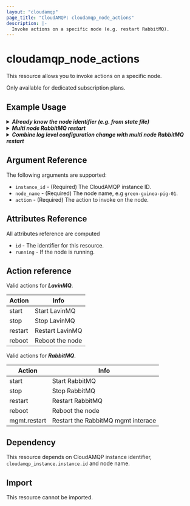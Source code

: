 ```yaml
---
layout: "cloudamqp"
page_title: "CloudAMQP: cloudamqp_node_actions"
description: |-
  Invoke actions on a specific node (e.g. restart RabbitMQ).
---
```


# cloudamqp_node_actions

This resource allows you to invoke actions on a specific node.

Only available for dedicated subscription plans.

## Example Usage

<details>
  <summary>
    <b>
      <i>Already know the node identifier (e.g. from state file)</i>
    </b>
  </summary>

```hcl
# New recipient to receieve notifications
resource "cloudamqp_node_actions" "node_action" {
  instance_id = cloudamqp_instance.instance.id
  node_name   = "<node name>"
  action      = "restart"
}
```

</details>

<details>
  <summary>
    <b>
      <i>Multi node RabbitMQ restart</i>
    </b>
  </summary>

Using data source `cloudamqp_nodes` to restart RabbitMQ on all nodes.

-> **Note:** RabbitMQ restart on multiple nodes need to be chained, let one node restart at the time.

```hcl
data "cloudamqp_nodes" "list_nodes" {
  instance_id = cloudamqp_instance.instance.id
}

resource "cloudamqp_node_actions" "restart_01" {
  instance_id = cloudamqp_instance.instance.id
  action      = "restart"
  node_name   = data.cloudamqp_nodes.list_nodes.nodes[0].name
}

resource "cloudamqp_node_actions" "restart_02" {
  instance_id = cloudamqp_instance.instance.id
  action      = "restart"
  node_name   = data.cloudamqp_nodes.list_nodes.nodes[1].name

  depends_on = [
    cloudamqp_node_actions.restart_01,
  ]
}

resource "cloudamqp_node_actions" "restart_03" {
  instance_id = cloudamqp_instance.instance.id
  action      = "restart"
  node_name   = data.cloudamqp_nodes.list_nodes.nodes[2].name

  depends_on = [
    cloudamqp_node_actions.restart_01,
    cloudamqp_node_actions.restart_02,
  ]
}

```

</details>

<details>
  <summary>
    <b>
      <i>Combine log level configuration change with multi node RabbitMQ restart</i>
    </b>
  </summary>

```hcl
data "cloudamqp_nodes" "list_nodes" {
  instance_id = cloudamqp_instance.instance.id
}

resource "cloudamqp_rabbitmq_configuration" "rabbitmq_config" {
  instance_id         = cloudamqp_instance.instance.id
  log_exchange_level  = "info"
}

resource "cloudamqp_node_actions" "restart_01" {
  instance_id = cloudamqp_instance.instance.id
  action      = "restart"
  node_name   = data.cloudamqp_nodes.list_nodes.nodes[0].name

  depends_on = [
    cloudamqp_rabbitmq_configuration.rabbitmq_config,
  ]
}

resource "cloudamqp_node_actions" "restart_02" {
  instance_id = cloudamqp_instance.instance.id
  action      = "restart"
  node_name   = data.cloudamqp_nodes.list_nodes.nodes[1].name

  depends_on = [
    cloudamqp_rabbitmq_configuration.rabbitmq_config,
    cloudamqp_node_actions.restart_01,
  ]
}

resource "cloudamqp_node_actions" "restart_03" {
  instance_id = cloudamqp_instance.instance.id
  action      = "restart"
  node_name   = data.cloudamqp_nodes.list_nodes.nodes[2].name
  
  depends_on = [
    cloudamqp_rabbitmq_configuration.rabbitmq_config,
    cloudamqp_node_actions.restart_01,
    cloudamqp_node_actions.restart_02,
  ]
}

```

</details>

## Argument Reference

The following arguments are supported:

* `instance_id`   - (Required) The CloudAMQP instance ID.
* `node_name`     - (Required) The node name, e.g `green-guinea-pig-01`.
* `action`        - (Required) The action to invoke on the node.

## Attributes Reference

All attributes reference are computed

* `id`      - The identifier for this resource.
* `running` - If the node is running.

## Action reference

Valid actions for ***LavinMQ***.

| Action       | Info                               |
|--------------|------------------------------------|
| start        | Start LavinMQ                      |
| stop         | Stop LavinMQ                       |
| restart      | Restart LavinMQ                    |
| reboot       | Reboot the node                    |

Valid actions for ***RabbitMQ***.

| Action       | Info                               |
|--------------|------------------------------------|
| start        | Start RabbitMQ                     |
| stop         | Stop RabbitMQ                      |
| restart      | Restart RabbitMQ                   |
| reboot       | Reboot the node                    |
| mgmt.restart | Restart the RabbitMQ mgmt interace |

## Dependency

This resource depends on CloudAMQP instance identifier, `cloudamqp_instance.instance.id` and node
name.

## Import

This resource cannot be imported.
